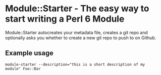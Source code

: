 # Module::Starter - The easy way to start writing a Perl 6 Module

Module::Starter autocreates your metadata file, creates a git
repo and optionally asks you whether to create a new git repo
to push to on Github.

## Example usage

    module-starter --description="this is a short description of my module" Foo::Bar
